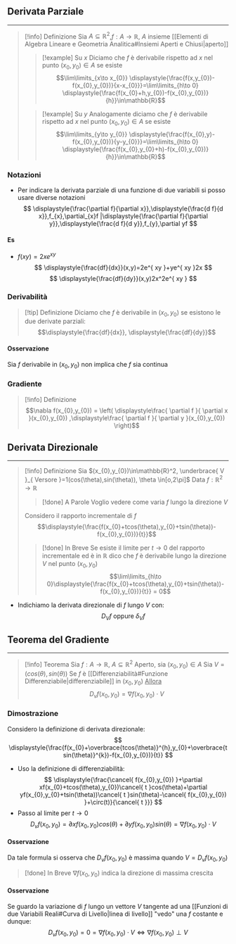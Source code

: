 ## Derivata Parziale
---
>[!info] Definizione
>Sia $A\subseteq\mathbb{R}^2$,$f:A\to\mathbb{R}$, $A$ insieme [[Elementi di Algebra Lineare e Geometria Analitica#Insiemi Aperti e Chiusi|aperto]]
>>[!example] Su $x$
>>Diciamo che $f$ è derivabile rispetto ad $x$ nel punto $(x_{0},y_{0})\in A$ se esiste
>>$$\lim\limits_{x\to x_{0}} \displaystyle{\frac{f(x,y_{0})-f(x_{0},y_{0})}{x-x_{0}}}=\lim\limits_{h\to 0} \displaystyle{\frac{f(x_{0}+h,y_{0})-f(x_{0},y_{0})}{h}}\in\mathbb{R}$$
>
>>[!example] Su $y$
>>Analogamente diciamo che $f$ è derivabile rispetto ad $x$ nel punto $(x_{0},y_{0})\in A$ se esiste
>>$$\lim\limits_{y\to y_{0}} \displaystyle{\frac{f(x_{0},y)-f(x_{0},y_{0})}{y-y_{0}}}=\lim\limits_{h\to 0} \displaystyle{\frac{f(x_{0},y_{0}+h)-f(x_{0},y_{0})}{h}}\in\mathbb{R}$$

### Notazioni
- Per indicare la derivata parziale di una funzione di due variabili si posso usare diverse notazioni
$$
\displaystyle{\frac{\partial f}{\partial x}},\displaystyle{\frac{d f}{d x}},f_{x},\partial_{x}f |\displaystyle{\frac{\partial f}{\partial y}},\displaystyle{\frac{d f}{d y}},f_{y},\partial yf
$$
#### Es
- $f(xy)=2xe^{xy}$
$$
\displaystyle{\frac{df}{dx}}(x,y)=2e^{ xy }+ye^{ xy }2x
$$
$$
\displaystyle{\frac{df}{dy}}(x,y)2x^2e^{ xy }
$$
### Derivabilità
>[!tip] Definizione
>Diciamo che $f$ è derivabile in $(x_{0},y_{0})$ se esistono le due derivate parziali:
>$$\displaystyle{\frac{df}{dx}}, \displaystyle{\frac{df}{dy}}$$

#### Osservazione
Sia $f$ derivabile in $(x_{0},y_{0})$ non implica che $f$ sia continua

### Gradiente
>[!info] Definizione
>$$\nabla f(x_{0},y_{0}) = \left( \displaystyle\frac{ \partial f }{ \partial x }(x_{0},y_{0}) ,\displaystyle\frac{ \partial f }{ \partial y }(x_{0},y_{0})  \right)$$
>

## Derivata Direzionale
---
>[!info] Definizione
>Sia $(x_{0},y_{0})\in\mathbb{R}^2, \underbrace{ V }_{ Versore }=1(cos(\theta),sin(\theta)), \theta \in[o,2\pi]$
>Data $f:\mathbb{R}^2\to\mathbb{R}$
>
>>[!done] A Parole
>>Voglio vedere come varia $f$ lungo la direzione $V$
>
>Considero il rapporto incrementale di $f$
>$$\displaystyle{\frac{f(x_{0}+tcos(\theta),y_{0}+tsin(\theta))-f(x_{0},y_{0})}{t}}$$
>
>>[!done] In Breve
>>Se esiste il limite per $t\to0$ del rapporto incrementale ed è in $\mathbb{R}$ dico che $f$ è derivabile lungo la direzione $V$ nel punto $(x_{0},y_{0})$
>$$\lim\limits_{h\to 0}\displaystyle{\frac{f(x_{0}+tcos(\theta),y_{0}+tsin(\theta))-f(x_{0},y_{0})}{t}} = 0$$

- Indichiamo la derivata direzionale di $f$ lungo $V$ con:
$$
D_{V}f\text{ oppure }\delta_{V}f
$$

## Teorema del Gradiente
--- 
>[!info] Teorema
>Sia $f:A\to\mathbb{R}$, $A\subseteq\mathbb{R}^2$ Aperto, sia $(x_{0},y_{0})\in A$
>Sia $V=(cos(\theta),sin(\theta))$
>Se $f$ è [[Differenziabilità#Funzione Differenziabile|differenziabile]] in $(x_{0},y_{0})$
><u>Allora</u>
>$$D_{v}f(x_{0},y_{0})= \nabla f(x_{0},y_{0})\cdot V$$

### Dimostrazione
Considero la definizione di derivata direzionale:
$$
\displaystyle{\frac{f(x_{0}+\overbrace{tcos(\theta)}^{h},y_{0}+\overbrace{tsin(\theta)}^{k})-f(x_{0},y_{0})}{t}}
$$
- Uso la definizione di differenziabilità:
$$
\displaystyle{\frac{\cancel{ f(x_{0},y_{0}) }+\partial xf(x_{0}+tcos(\theta),y_{0})\cancel{ t }cos(\theta)+\partial yf(x_{0},y_{0}+tsin(\theta))\cancel{ t }sin(\theta)-\cancel{ f(x_{0},y_{0}) }+\circ(t)}{\cancel{ t }}}
$$
- Passo al limite per $t\to0$
$$D_{v}f(x_{0},y_{0})=\partial xf(x_{0},y_{0})cos(\theta)+\partial yf(x_{0},y_{0})sin(\theta) = \nabla f(x_{0},y_{0})\cdot V$$
#### Osservazione
Da tale formula si osserva che $D_{v}f(x_{0},y_{0})$ è massima quando $V=D_{v}f(x_{0},y_{0})$
>[!done] In Breve
>$\nabla f(x_{0},y_{0})$ indica la direzione di massima crescita

#### Osservazione
Se guardo la variazione di $f$ lungo un vettore $V$ tangente ad una [[Funzioni di due Variabili Reali#Curva di Livello|linea di livello]] "vedo" una $f$ costante e dunque:
$$
D_{v}f(x_{0},y_{0}) = 0 = \nabla f(x_{0},y_{0})\cdot V \Leftrightarrow \nabla f(x_{0},y_{0}) \perp V
 $$
